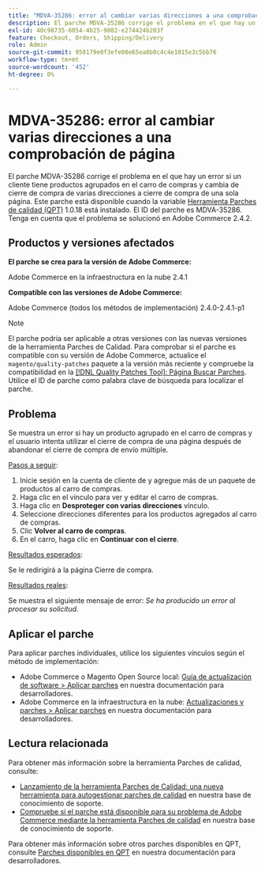```yaml
---
title: "MDVA-35286: error al cambiar varias direcciones a una comprobación de página"
description: El parche MDVA-35286 corrige el problema en el que hay un error si un cliente tiene productos agrupados en el carro de compras y cambia de cierre de compra de varias direcciones a cierre de compra de una sola página. Este parche está disponible cuando está instalada la [Quality Patches Tool (QPT)](/help/announcements/adobe-commerce-announcements/magento-quality-patches-released-new-tool-to-self-serve-quality-patches.md) 1.0.18. El ID del parche es MDVA-35286. Tenga en cuenta que el problema se solucionó en Adobe Commerce 2.4.2.
exl-id: 40c98735-6054-4b25-9882-e274424b203f
feature: Checkout, Orders, Shipping/Delivery
role: Admin
source-git-commit: 958179e0f3efe08e65ea8b0c4c4e1015e3c5bb76
workflow-type: tm+mt
source-wordcount: '452'
ht-degree: 0%

---
```


# MDVA-35286: error al cambiar varias direcciones a una comprobación de página

El parche MDVA-35286 corrige el problema en el que hay un error si un cliente tiene productos agrupados en el carro de compras y cambia de cierre de compra de varias direcciones a cierre de compra de una sola página. Este parche está disponible cuando la variable [Herramienta Parches de calidad (QPT)](/help/announcements/adobe-commerce-announcements/magento-quality-patches-released-new-tool-to-self-serve-quality-patches.md) 1.0.18 está instalado. El ID del parche es MDVA-35286. Tenga en cuenta que el problema se solucionó en Adobe Commerce 2.4.2.

## Productos y versiones afectados

**El parche se crea para la versión de Adobe Commerce:**

Adobe Commerce en la infraestructura en la nube 2.4.1

**Compatible con las versiones de Adobe Commerce:**

Adobe Commerce (todos los métodos de implementación) 2.4.0-2.4.1-p1

>[!NOTE]
>
>El parche podría ser aplicable a otras versiones con las nuevas versiones de la herramienta Parches de Calidad. Para comprobar si el parche es compatible con su versión de Adobe Commerce, actualice el `magento/quality-patches` paquete a la versión más reciente y compruebe la compatibilidad en la [[!DNL Quality Patches Tool]: Página Buscar Parches](https://devdocs.magento.com/quality-patches/tool.html#patch-grid). Utilice el ID de parche como palabra clave de búsqueda para localizar el parche.

## Problema

Se muestra un error si hay un producto agrupado en el carro de compras y el usuario intenta utilizar el cierre de compra de una página después de abandonar el cierre de compra de envío múltiple.

<u>Pasos a seguir</u>:

1. Inicie sesión en la cuenta de cliente de y agregue más de un paquete de productos al carro de compras.
1. Haga clic en el vínculo para ver y editar el carro de compras.
1. Haga clic en **Desproteger con varias direcciones** vínculo.
1. Seleccione direcciones diferentes para los productos agregados al carro de compras.
1. Clic **Volver al carro de compras**.
1. En el carro, haga clic en **Continuar con el cierre**.

<u>Resultados esperados</u>:

Se le redirigirá a la página Cierre de compra.

<u>Resultados reales</u>:

Se muestra el siguiente mensaje de error: *Se ha producido un error al procesar su solicitud*.

## Aplicar el parche

Para aplicar parches individuales, utilice los siguientes vínculos según el método de implementación:

* Adobe Commerce o Magento Open Source local: [Guía de actualización de software > Aplicar parches](https://devdocs.magento.com/guides/v2.4/comp-mgr/patching/mqp.html) en nuestra documentación para desarrolladores.
* Adobe Commerce en la infraestructura en la nube: [Actualizaciones y parches > Aplicar parches](https://devdocs.magento.com/cloud/project/project-patch.html) en nuestra documentación para desarrolladores.

## Lectura relacionada

Para obtener más información sobre la herramienta Parches de calidad, consulte:

* [Lanzamiento de la herramienta Parches de Calidad: una nueva herramienta para autogestionar parches de calidad](/help/announcements/adobe-commerce-announcements/magento-quality-patches-released-new-tool-to-self-serve-quality-patches.md) en nuestra base de conocimiento de soporte.
* [Compruebe si el parche está disponible para su problema de Adobe Commerce mediante la herramienta Parches de calidad](/help/support-tools/patches-available-in-qpt-tool/check-patch-for-magento-issue-with-magento-quality-patches.md) en nuestra base de conocimiento de soporte.

Para obtener más información sobre otros parches disponibles en QPT, consulte [Parches disponibles en QPT](https://devdocs.magento.com/quality-patches/tool.html#patch-grid) en nuestra documentación para desarrolladores.
